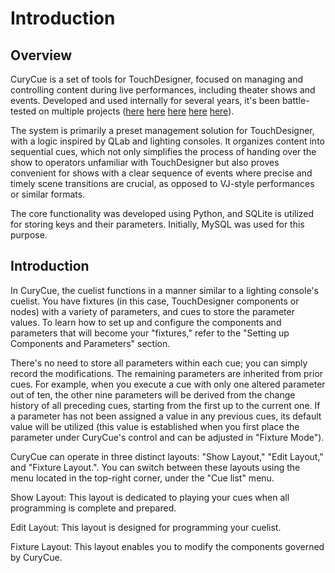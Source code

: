 # Introduction

## Overview

CuryCue is a set of tools for TouchDesigner, focused on managing and controlling content during live performances, including theater shows and events. Developed and used internally for several years, it's been battle-tested on multiple projects ([here](https://1101.media/solaris/) [here](https://1101.media/curiosity-opera/) [here](https://1101.media/flora-spiens/) [here](https://1101.media/wish-delivery-multimedia-performance/) [here](https://visualartists.ru/the-rose-of-the-world/)).  

The system is primarily a preset management solution for TouchDesigner, with a logic inspired by QLab and lighting consoles. It organizes content into sequential cues, which not only simplifies the process of handing over the show to operators unfamiliar with TouchDesigner but also proves convenient for shows with a clear sequence of events where precise and timely scene transitions are crucial, as opposed to VJ-style performances or similar formats.

The core functionality was developed using Python, and SQLite is utilized for storing keys and their parameters. Initially, MySQL was used for this purpose.

## Introduction

In CuryCue, the cuelist functions in a manner similar to a lighting console's cuelist. You have fixtures (in this case, TouchDesigner components or nodes) with a variety of parameters, and cues to store the parameter values. To learn how to set up and configure the components and parameters that will become your "fixtures," refer to the "Setting up Components and Parameters" section.

There's no need to store all parameters within each cue; you can simply record the modifications. The remaining parameters are inherited from prior cues. For example, when you execute a cue with only one altered parameter out of ten, the other nine parameters will be derived from the change history of all preceding cues, starting from the first up to the current one. If a parameter has not been assigned a value in any previous cues, its default value will be utilized (this value is established when you first place the parameter under CuryCue's control and can be adjusted in "Fixture Mode").

CuryCue can operate in three distinct layouts: "Show Layout," "Edit Layout," and "Fixture Layout.". 
You can switch between these layouts using the menu located in the top-right corner, under the "Cue list" menu.

Show Layout: This layout is dedicated to playing your cues when all programming is complete and prepared.

Edit Layout: This layout is designed for programming your cuelist.

Fixture Layout: This layout enables you to modify the components governed by CuryCue.
